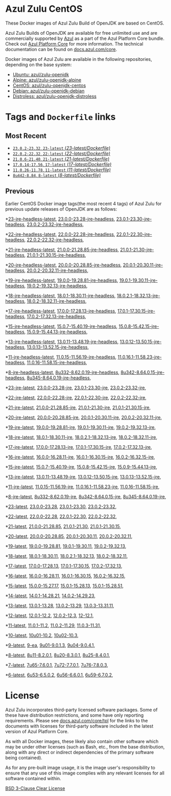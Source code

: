 Azul Zulu CentOS
================

These Docker images of Azul Zulu Build of OpenJDK are based on CentOS.

Azul Zulu Builds of OpenJDK are available for free unlimited use and are commercially supported by [Azul][1] as a part of the Azul Platform Core bundle.
Check out [Azul Platform Core][2] for more information. The technical documentation can be found on [docs.azul.com/core][3].

Docker images of Azul Zulu are available in the following repositories, depending on the base system:

  * [Ubuntu: azul/zulu-openjdk][4]
  * [Alpine: azul/zulu-openjdk-alpine][5]
  * [CentOS: azul/zulu-openjdk-centos][6]
  * [Debian: azul/zulu-openjdk-debian][7]
  * [Distroless: azul/zulu-openjdk-distroless][8]

Tags and `Dockerfile` links
===========================

Most Recent
-----------


  * [`23.0.2-23.32`, `23-latest` (*23-latest/Dockerfile)*][34]
  * [`22.0.2-22.32`, `22-latest` (*22-latest/Dockerfile)*][44]
  * [`21.0.6-21.40`, `21-latest` (*21-latest/Dockerfile)*][54]
  * [`17.0.14-17.56`, `17-latest` (*17-latest/Dockerfile)*][110]
  * [`11.0.26-11.78`, `11-latest` (*11-latest/Dockerfile)*][223]
  * [`8u442-8.84`, `8-latest` (*8-latest/Dockerfile)*][292]

Previous
--------

Earlier CentOS Docker image tags(the most recent 4 tags) of Azul Zulu for previous update releases of OpenJDK are as follows:


  *[23-jre-headless-latest][11],
  [23.0.0-23.28-jre-headless][37],
  [23.0.1-23.30-jre-headless][39],
  [23.0.2-23.32-jre-headless][43],
  
  *[22-jre-headless-latest][12],
  [22.0.0-22.28-jre-headless][45],
  [22.0.1-22.30-jre-headless][49],
  [22.0.2-22.32-jre-headless][53],
  
  *[21-jre-headless-latest][13],
  [21.0.0-21.28.85-jre-headless][55],
  [21.0.1-21.30-jre-headless][59],
  [21.0.1-21.30.15-jre-headless][61],
  
  
  
  
  
  
  *[20-jre-headless-latest][14],
  [20.0.0-20.28.85-jre-headless][82],
  [20.0.1-20.30.11-jre-headless][84],
  [20.0.2-20.32.11-jre-headless][88],
  
  *[19-jre-headless-latest][15],
  [19.0.0-19.28.81-jre-headless][90],
  [19.0.1-19.30.11-jre-headless][94],
  [19.0.2-19.32.13-jre-headless][98],
  
  *[18-jre-headless-latest][16],
  [18.0.1-18.30.11-jre-headless][101],
  [18.0.2.1-18.32.13-jre-headless][105],
  [18.0.2-18.32.11-jre-headless][107],
  
  *[17-jre-headless-latest][17],
  [17.0.0-17.28.13-jre-headless][111],
  [17.0.1-17.30.15-jre-headless][116],
  [17.0.2-17.32.13-jre-headless][119],
  
  
  
  
  
  
  
  
  
  
  
  
  
  
  
  
  *[15-jre-headless-latest][18],
  [15.0.7-15.40.19-jre-headless][182],
  [15.0.8-15.42.15-jre-headless][186],
  [15.0.9-15.44.13-jre-headless][188],
  
  
  *[13-jre-headless-latest][19],
  [13.0.11-13.48.19-jre-headless][208],
  [13.0.12-13.50.15-jre-headless][212],
  [13.0.13-13.52.15-jre-headless][213],
  
  
  *[11-jre-headless-latest][20],
  [11.0.15-11.56.19-jre-headless][240],
  [11.0.16.1-11.58.23-jre-headless][242],
  [11.0.16-11.58.15-jre-headless][246],
  
  
  
  
  
  
  
  
  
  
  
  
  
  *[8-jre-headless-latest][21],
  [8u332-8.62.0.19-jre-headless][330],
  [8u342-8.64.0.15-jre-headless][334],
  [8u345-8.64.0.19-jre-headless][337],
  
  
  
  
  
  
  
  
  
  
  
  
  
  *[23-jre-latest][22],
  [23.0.0-23.28-jre][35],
  [23.0.1-23.30-jre][40],
  [23.0.2-23.32-jre][42],
  
  *[22-jre-latest][23],
  [22.0.0-22.28-jre][47],
  [22.0.1-22.30-jre][48],
  [22.0.2-22.32-jre][52],
  
  *[21-jre-latest][24],
  [21.0.0-21.28.85-jre][57],
  [21.0.1-21.30-jre][58],
  [21.0.1-21.30.15-jre][63],
  
  
  
  
  
  
  *[20-jre-latest][25],
  [20.0.0-20.28.85-jre][81],
  [20.0.1-20.30.11-jre][85],
  [20.0.2-20.32.11-jre][87],
  
  *[19-jre-latest][26],
  [19.0.0-19.28.81-jre][92],
  [19.0.1-19.30.11-jre][93],
  [19.0.2-19.32.13-jre][96],
  
  *[18-jre-latest][27],
  [18.0.1-18.30.11-jre][103],
  [18.0.2.1-18.32.13-jre][104],
  [18.0.2-18.32.11-jre][108],
  
  *[17-jre-latest][28],
  [17.0.0-17.28.13-jre][113],
  [17.0.1-17.30.15-jre][114],
  [17.0.2-17.32.13-jre][118],
  
  
  
  
  
  
  
  
  
  
  
  
  
  
  
  
  *[16-jre-latest][29],
  [16.0.0-16.28.11-jre][167],
  [16.0.1-16.30.15-jre][168],
  [16.0.2-16.32.15-jre][171],
  
  *[15-jre-latest][30],
  [15.0.7-15.40.19-jre][181],
  [15.0.8-15.42.15-jre][185],
  [15.0.9-15.44.13-jre][187],
  
  
  *[13-jre-latest][31],
  [13.0.11-13.48.19-jre][209],
  [13.0.12-13.50.15-jre][210],
  [13.0.13-13.52.15-jre][215],
  
  
  *[11-jre-latest][32],
  [11.0.15-11.56.19-jre][239],
  [11.0.16.1-11.58.23-jre][244],
  [11.0.16-11.58.15-jre][247],
  
  
  
  
  
  
  
  
  
  
  
  
  
  *[8-jre-latest][33],
  [8u332-8.62.0.19-jre][331],
  [8u342-8.64.0.15-jre][335],
  [8u345-8.64.0.19-jre][338],
  
  
  
  
  
  
  
  
  
  
  
  
  
  *[23-latest][34],
  [23.0.0-23.28][36],
  [23.0.1-23.30][38],
  [23.0.2-23.32][41],
  
  *[22-latest][44],
  [22.0.0-22.28][46],
  [22.0.1-22.30][50],
  [22.0.2-22.32][51],
  
  *[21-latest][54],
  [21.0.0-21.28.85][56],
  [21.0.1-21.30][60],
  [21.0.1-21.30.15][62],
  
  
  
  
  
  
  *[20-latest][79],
  [20.0.0-20.28.85][80],
  [20.0.1-20.30.11][83],
  [20.0.2-20.32.11][86],
  
  *[19-latest][89],
  [19.0.0-19.28.81][91],
  [19.0.1-19.30.11][95],
  [19.0.2-19.32.13][97],
  
  
  *[18-latest][100],
  [18.0.1-18.30.11][102],
  [18.0.2.1-18.32.13][106],
  [18.0.2-18.32.11][109],
  
  *[17-latest][110],
  [17.0.0-17.28.13][112],
  [17.0.1-17.30.15][115],
  [17.0.2-17.32.13][117],
  
  
  
  
  
  
  
  
  
  
  
  
  
  
  
  
  *[16-latest][165],
  [16.0.0-16.28.11][166],
  [16.0.1-16.30.15][169],
  [16.0.2-16.32.15][170],
  
  *[15-latest][172],
  [15.0.0-15.27.17][173],
  [15.0.1-15.28.13][174],
  [15.0.1-15.28.51][175],
  
  
  
  
  
  
  
  
  
  
  *[14-latest][193],
  [14.0.1-14.28.21][194],
  [14.0.2-14.29.23][195],
  
  *[13-latest][196],
  [13.0.1-13.28][197],
  [13.0.2-13.29][198],
  [13.0.3-13.31.11][199],
  
  
  
  
  
  
  
  
  
  
  
  
  *[12-latest][219],
  [12.0.1-12.2][220],
  [12.0.2-12.3][221],
  [12-12.1][222],
  
  *[11-latest][223],
  [11.0.1-11.2][224],
  [11.0.2-11.29][225],
  [11.0.3-11.31][226],
  
  
  
  
  
  
  
  
  
  
  
  
  
  
  
  
  
  
  
  
  
  
  
  
  
  
  
  
  *[10-latest][284],
  [10u01-10.2][285],
  [10u02-10.3][286],
  
  *[9-latest][287],
  [9-ea][288],
  [9u01-9.0.1.3][289],
  [9u04-9.0.4.1][290],
  
  
  *[8-latest][292],
  [8u11-8.2.0.1][293],
  [8u20-8.3.0.1][294],
  [8u25-8.4.0.1][295],
  
  
  
  
  
  
  
  
  
  
  
  
  
  
  
  
  
  
  
  
  
  
  
  
  
  
  
  
  
  
  
  
  
  
  
  
  
  
  
  
  
  
  
  
  
  
  
  
  
  
  *[7-latest][375],
  [7u65-7.6.0.1][376],
  [7u72-7.7.0.1][377],
  [7u76-7.8.0.3][378],
  
  
  
  
  
  
  
  
  
  
  
  
  
  
  
  
  
  
  
  
  
  
  
  
  
  
  
  
  
  
  
  
  *[6-latest][410],
  [6u53-6.5.0.2][411],
  [6u56-6.6.0.1][412],
  [6u59-6.7.0.2][413],
  
  
  
  
  
  
  
  
  
  
  
  
  
  
  
  License
=======

Azul Zulu incorporates third-party licensed software packages. Some of these have distribution restrictions, and some have only reporting requirements. Please see [docs.azul.com/core/tpl][9] for the links to the documents with licenses for third-party software included in the latest version of Azul Platform Core.

As with all Docker images, these likely also contain other software which may be under other licenses (such as Bash, etc., from the base distribution, along with any direct or indirect dependencies of the primary software being contained).

As for any pre-built image usage, it is the image user's responsibility to ensure that any use of this image complies with any relevant licenses for all software contained within.

[BSD 3-Clause Clear License][10]

  [1]: https://www.azul.com/
  [2]: https://www.azul.com/products/core/
  [3]: https://docs.azul.com/core/
  [4]: https://hub.docker.com/r/azul/zulu-openjdk
  [5]: https://hub.docker.com/r/azul/zulu-openjdk-alpine
  [6]: https://hub.docker.com/r/azul/zulu-openjdk-centos
  [7]: https://hub.docker.com/r/azul/zulu-openjdk-debian
  [8]: https://hub.docker.com/r/azul/zulu-openjdk-distroless
  [9]: https://docs.azul.com/core/tpl
  [10]: https://github.com/zulu-openjdk/zulu-openjdk/blob/master/LICENSE.txt


  [11]: https://github.com/zulu-openjdk/zulu-openjdk/blob/master/centos/23-jre-headless-latest/Dockerfile
  [37]: https://github.com/zulu-openjdk/zulu-openjdk/blob/master/centos/23.0.0-23.28-jre-headless/Dockerfile
  [39]: https://github.com/zulu-openjdk/zulu-openjdk/blob/master/centos/23.0.1-23.30-jre-headless/Dockerfile
  [43]: https://github.com/zulu-openjdk/zulu-openjdk/blob/master/centos/23.0.2-23.32-jre-headless/Dockerfile
  
  [12]: https://github.com/zulu-openjdk/zulu-openjdk/blob/master/centos/22-jre-headless-latest/Dockerfile
  [45]: https://github.com/zulu-openjdk/zulu-openjdk/blob/master/centos/22.0.0-22.28-jre-headless/Dockerfile
  [49]: https://github.com/zulu-openjdk/zulu-openjdk/blob/master/centos/22.0.1-22.30-jre-headless/Dockerfile
  [53]: https://github.com/zulu-openjdk/zulu-openjdk/blob/master/centos/22.0.2-22.32-jre-headless/Dockerfile
  
  [13]: https://github.com/zulu-openjdk/zulu-openjdk/blob/master/centos/21-jre-headless-latest/Dockerfile
  [55]: https://github.com/zulu-openjdk/zulu-openjdk/blob/master/centos/21.0.0-21.28.85-jre-headless/Dockerfile
  [59]: https://github.com/zulu-openjdk/zulu-openjdk/blob/master/centos/21.0.1-21.30-jre-headless/Dockerfile
  [61]: https://github.com/zulu-openjdk/zulu-openjdk/blob/master/centos/21.0.1-21.30.15-jre-headless/Dockerfile
  
  
  
  
  
  
  [14]: https://github.com/zulu-openjdk/zulu-openjdk/blob/master/centos/20-jre-headless-latest/Dockerfile
  [82]: https://github.com/zulu-openjdk/zulu-openjdk/blob/master/centos/20.0.0-20.28.85-jre-headless/Dockerfile
  [84]: https://github.com/zulu-openjdk/zulu-openjdk/blob/master/centos/20.0.1-20.30.11-jre-headless/Dockerfile
  [88]: https://github.com/zulu-openjdk/zulu-openjdk/blob/master/centos/20.0.2-20.32.11-jre-headless/Dockerfile
  
  [15]: https://github.com/zulu-openjdk/zulu-openjdk/blob/master/centos/19-jre-headless-latest/Dockerfile
  [90]: https://github.com/zulu-openjdk/zulu-openjdk/blob/master/centos/19.0.0-19.28.81-jre-headless/Dockerfile
  [94]: https://github.com/zulu-openjdk/zulu-openjdk/blob/master/centos/19.0.1-19.30.11-jre-headless/Dockerfile
  [98]: https://github.com/zulu-openjdk/zulu-openjdk/blob/master/centos/19.0.2-19.32.13-jre-headless/Dockerfile
  
  [16]: https://github.com/zulu-openjdk/zulu-openjdk/blob/master/centos/18-jre-headless-latest/Dockerfile
  [101]: https://github.com/zulu-openjdk/zulu-openjdk/blob/master/centos/18.0.1-18.30.11-jre-headless/Dockerfile
  [105]: https://github.com/zulu-openjdk/zulu-openjdk/blob/master/centos/18.0.2.1-18.32.13-jre-headless/Dockerfile
  [107]: https://github.com/zulu-openjdk/zulu-openjdk/blob/master/centos/18.0.2-18.32.11-jre-headless/Dockerfile
  
  [17]: https://github.com/zulu-openjdk/zulu-openjdk/blob/master/centos/17-jre-headless-latest/Dockerfile
  [111]: https://github.com/zulu-openjdk/zulu-openjdk/blob/master/centos/17.0.0-17.28.13-jre-headless/Dockerfile
  [116]: https://github.com/zulu-openjdk/zulu-openjdk/blob/master/centos/17.0.1-17.30.15-jre-headless/Dockerfile
  [119]: https://github.com/zulu-openjdk/zulu-openjdk/blob/master/centos/17.0.2-17.32.13-jre-headless/Dockerfile
  
  
  
  
  
  
  
  
  
  
  
  
  
  
  
  
  [18]: https://github.com/zulu-openjdk/zulu-openjdk/blob/master/centos/15-jre-headless-latest/Dockerfile
  [182]: https://github.com/zulu-openjdk/zulu-openjdk/blob/master/centos/15.0.7-15.40.19-jre-headless/Dockerfile
  [186]: https://github.com/zulu-openjdk/zulu-openjdk/blob/master/centos/15.0.8-15.42.15-jre-headless/Dockerfile
  [188]: https://github.com/zulu-openjdk/zulu-openjdk/blob/master/centos/15.0.9-15.44.13-jre-headless/Dockerfile
  
  
  [19]: https://github.com/zulu-openjdk/zulu-openjdk/blob/master/centos/13-jre-headless-latest/Dockerfile
  [208]: https://github.com/zulu-openjdk/zulu-openjdk/blob/master/centos/13.0.11-13.48.19-jre-headless/Dockerfile
  [212]: https://github.com/zulu-openjdk/zulu-openjdk/blob/master/centos/13.0.12-13.50.15-jre-headless/Dockerfile
  [213]: https://github.com/zulu-openjdk/zulu-openjdk/blob/master/centos/13.0.13-13.52.15-jre-headless/Dockerfile
  
  
  [20]: https://github.com/zulu-openjdk/zulu-openjdk/blob/master/centos/11-jre-headless-latest/Dockerfile
  [240]: https://github.com/zulu-openjdk/zulu-openjdk/blob/master/centos/11.0.15-11.56.19-jre-headless/Dockerfile
  [242]: https://github.com/zulu-openjdk/zulu-openjdk/blob/master/centos/11.0.16.1-11.58.23-jre-headless/Dockerfile
  [246]: https://github.com/zulu-openjdk/zulu-openjdk/blob/master/centos/11.0.16-11.58.15-jre-headless/Dockerfile
  
  
  
  
  
  
  
  
  
  
  
  
  
  [21]: https://github.com/zulu-openjdk/zulu-openjdk/blob/master/centos/8-jre-headless-latest/Dockerfile
  [330]: https://github.com/zulu-openjdk/zulu-openjdk/blob/master/centos/8u332-8.62.0.19-jre-headless/Dockerfile
  [334]: https://github.com/zulu-openjdk/zulu-openjdk/blob/master/centos/8u342-8.64.0.15-jre-headless/Dockerfile
  [337]: https://github.com/zulu-openjdk/zulu-openjdk/blob/master/centos/8u345-8.64.0.19-jre-headless/Dockerfile
  
  
  
  
  
  
  
  
  
  
  
  
  
  [22]: https://github.com/zulu-openjdk/zulu-openjdk/blob/master/centos/23-jre-latest/Dockerfile
  [35]: https://github.com/zulu-openjdk/zulu-openjdk/blob/master/centos/23.0.0-23.28-jre/Dockerfile
  [40]: https://github.com/zulu-openjdk/zulu-openjdk/blob/master/centos/23.0.1-23.30-jre/Dockerfile
  [42]: https://github.com/zulu-openjdk/zulu-openjdk/blob/master/centos/23.0.2-23.32-jre/Dockerfile
  
  [23]: https://github.com/zulu-openjdk/zulu-openjdk/blob/master/centos/22-jre-latest/Dockerfile
  [47]: https://github.com/zulu-openjdk/zulu-openjdk/blob/master/centos/22.0.0-22.28-jre/Dockerfile
  [48]: https://github.com/zulu-openjdk/zulu-openjdk/blob/master/centos/22.0.1-22.30-jre/Dockerfile
  [52]: https://github.com/zulu-openjdk/zulu-openjdk/blob/master/centos/22.0.2-22.32-jre/Dockerfile
  
  [24]: https://github.com/zulu-openjdk/zulu-openjdk/blob/master/centos/21-jre-latest/Dockerfile
  [57]: https://github.com/zulu-openjdk/zulu-openjdk/blob/master/centos/21.0.0-21.28.85-jre/Dockerfile
  [58]: https://github.com/zulu-openjdk/zulu-openjdk/blob/master/centos/21.0.1-21.30-jre/Dockerfile
  [63]: https://github.com/zulu-openjdk/zulu-openjdk/blob/master/centos/21.0.1-21.30.15-jre/Dockerfile
  
  
  
  
  
  
  [25]: https://github.com/zulu-openjdk/zulu-openjdk/blob/master/centos/20-jre-latest/Dockerfile
  [81]: https://github.com/zulu-openjdk/zulu-openjdk/blob/master/centos/20.0.0-20.28.85-jre/Dockerfile
  [85]: https://github.com/zulu-openjdk/zulu-openjdk/blob/master/centos/20.0.1-20.30.11-jre/Dockerfile
  [87]: https://github.com/zulu-openjdk/zulu-openjdk/blob/master/centos/20.0.2-20.32.11-jre/Dockerfile
  
  [26]: https://github.com/zulu-openjdk/zulu-openjdk/blob/master/centos/19-jre-latest/Dockerfile
  [92]: https://github.com/zulu-openjdk/zulu-openjdk/blob/master/centos/19.0.0-19.28.81-jre/Dockerfile
  [93]: https://github.com/zulu-openjdk/zulu-openjdk/blob/master/centos/19.0.1-19.30.11-jre/Dockerfile
  [96]: https://github.com/zulu-openjdk/zulu-openjdk/blob/master/centos/19.0.2-19.32.13-jre/Dockerfile
  
  [27]: https://github.com/zulu-openjdk/zulu-openjdk/blob/master/centos/18-jre-latest/Dockerfile
  [103]: https://github.com/zulu-openjdk/zulu-openjdk/blob/master/centos/18.0.1-18.30.11-jre/Dockerfile
  [104]: https://github.com/zulu-openjdk/zulu-openjdk/blob/master/centos/18.0.2.1-18.32.13-jre/Dockerfile
  [108]: https://github.com/zulu-openjdk/zulu-openjdk/blob/master/centos/18.0.2-18.32.11-jre/Dockerfile
  
  [28]: https://github.com/zulu-openjdk/zulu-openjdk/blob/master/centos/17-jre-latest/Dockerfile
  [113]: https://github.com/zulu-openjdk/zulu-openjdk/blob/master/centos/17.0.0-17.28.13-jre/Dockerfile
  [114]: https://github.com/zulu-openjdk/zulu-openjdk/blob/master/centos/17.0.1-17.30.15-jre/Dockerfile
  [118]: https://github.com/zulu-openjdk/zulu-openjdk/blob/master/centos/17.0.2-17.32.13-jre/Dockerfile
  
  
  
  
  
  
  
  
  
  
  
  
  
  
  
  
  [29]: https://github.com/zulu-openjdk/zulu-openjdk/blob/master/centos/16-jre-latest/Dockerfile
  [167]: https://github.com/zulu-openjdk/zulu-openjdk/blob/master/centos/16.0.0-16.28.11-jre/Dockerfile
  [168]: https://github.com/zulu-openjdk/zulu-openjdk/blob/master/centos/16.0.1-16.30.15-jre/Dockerfile
  [171]: https://github.com/zulu-openjdk/zulu-openjdk/blob/master/centos/16.0.2-16.32.15-jre/Dockerfile
  
  [30]: https://github.com/zulu-openjdk/zulu-openjdk/blob/master/centos/15-jre-latest/Dockerfile
  [181]: https://github.com/zulu-openjdk/zulu-openjdk/blob/master/centos/15.0.7-15.40.19-jre/Dockerfile
  [185]: https://github.com/zulu-openjdk/zulu-openjdk/blob/master/centos/15.0.8-15.42.15-jre/Dockerfile
  [187]: https://github.com/zulu-openjdk/zulu-openjdk/blob/master/centos/15.0.9-15.44.13-jre/Dockerfile
  
  
  [31]: https://github.com/zulu-openjdk/zulu-openjdk/blob/master/centos/13-jre-latest/Dockerfile
  [209]: https://github.com/zulu-openjdk/zulu-openjdk/blob/master/centos/13.0.11-13.48.19-jre/Dockerfile
  [210]: https://github.com/zulu-openjdk/zulu-openjdk/blob/master/centos/13.0.12-13.50.15-jre/Dockerfile
  [215]: https://github.com/zulu-openjdk/zulu-openjdk/blob/master/centos/13.0.13-13.52.15-jre/Dockerfile
  
  
  [32]: https://github.com/zulu-openjdk/zulu-openjdk/blob/master/centos/11-jre-latest/Dockerfile
  [239]: https://github.com/zulu-openjdk/zulu-openjdk/blob/master/centos/11.0.15-11.56.19-jre/Dockerfile
  [244]: https://github.com/zulu-openjdk/zulu-openjdk/blob/master/centos/11.0.16.1-11.58.23-jre/Dockerfile
  [247]: https://github.com/zulu-openjdk/zulu-openjdk/blob/master/centos/11.0.16-11.58.15-jre/Dockerfile
  
  
  
  
  
  
  
  
  
  
  
  
  
  [33]: https://github.com/zulu-openjdk/zulu-openjdk/blob/master/centos/8-jre-latest/Dockerfile
  [331]: https://github.com/zulu-openjdk/zulu-openjdk/blob/master/centos/8u332-8.62.0.19-jre/Dockerfile
  [335]: https://github.com/zulu-openjdk/zulu-openjdk/blob/master/centos/8u342-8.64.0.15-jre/Dockerfile
  [338]: https://github.com/zulu-openjdk/zulu-openjdk/blob/master/centos/8u345-8.64.0.19-jre/Dockerfile
  
  
  
  
  
  
  
  
  
  
  
  
  
  [34]: https://github.com/zulu-openjdk/zulu-openjdk/blob/master/centos/23-latest/Dockerfile
  [36]: https://github.com/zulu-openjdk/zulu-openjdk/blob/master/centos/23.0.0-23.28/Dockerfile
  [38]: https://github.com/zulu-openjdk/zulu-openjdk/blob/master/centos/23.0.1-23.30/Dockerfile
  [41]: https://github.com/zulu-openjdk/zulu-openjdk/blob/master/centos/23.0.2-23.32/Dockerfile
  
  [44]: https://github.com/zulu-openjdk/zulu-openjdk/blob/master/centos/22-latest/Dockerfile
  [46]: https://github.com/zulu-openjdk/zulu-openjdk/blob/master/centos/22.0.0-22.28/Dockerfile
  [50]: https://github.com/zulu-openjdk/zulu-openjdk/blob/master/centos/22.0.1-22.30/Dockerfile
  [51]: https://github.com/zulu-openjdk/zulu-openjdk/blob/master/centos/22.0.2-22.32/Dockerfile
  
  [54]: https://github.com/zulu-openjdk/zulu-openjdk/blob/master/centos/21-latest/Dockerfile
  [56]: https://github.com/zulu-openjdk/zulu-openjdk/blob/master/centos/21.0.0-21.28.85/Dockerfile
  [60]: https://github.com/zulu-openjdk/zulu-openjdk/blob/master/centos/21.0.1-21.30/Dockerfile
  [62]: https://github.com/zulu-openjdk/zulu-openjdk/blob/master/centos/21.0.1-21.30.15/Dockerfile
  
  
  
  
  
  
  [79]: https://github.com/zulu-openjdk/zulu-openjdk/blob/master/centos/20-latest/Dockerfile
  [80]: https://github.com/zulu-openjdk/zulu-openjdk/blob/master/centos/20.0.0-20.28.85/Dockerfile
  [83]: https://github.com/zulu-openjdk/zulu-openjdk/blob/master/centos/20.0.1-20.30.11/Dockerfile
  [86]: https://github.com/zulu-openjdk/zulu-openjdk/blob/master/centos/20.0.2-20.32.11/Dockerfile
  
  [89]: https://github.com/zulu-openjdk/zulu-openjdk/blob/master/centos/19-latest/Dockerfile
  [91]: https://github.com/zulu-openjdk/zulu-openjdk/blob/master/centos/19.0.0-19.28.81/Dockerfile
  [95]: https://github.com/zulu-openjdk/zulu-openjdk/blob/master/centos/19.0.1-19.30.11/Dockerfile
  [97]: https://github.com/zulu-openjdk/zulu-openjdk/blob/master/centos/19.0.2-19.32.13/Dockerfile
  
  
  [100]: https://github.com/zulu-openjdk/zulu-openjdk/blob/master/centos/18-latest/Dockerfile
  [102]: https://github.com/zulu-openjdk/zulu-openjdk/blob/master/centos/18.0.1-18.30.11/Dockerfile
  [106]: https://github.com/zulu-openjdk/zulu-openjdk/blob/master/centos/18.0.2.1-18.32.13/Dockerfile
  [109]: https://github.com/zulu-openjdk/zulu-openjdk/blob/master/centos/18.0.2-18.32.11/Dockerfile
  
  [110]: https://github.com/zulu-openjdk/zulu-openjdk/blob/master/centos/17-latest/Dockerfile
  [112]: https://github.com/zulu-openjdk/zulu-openjdk/blob/master/centos/17.0.0-17.28.13/Dockerfile
  [115]: https://github.com/zulu-openjdk/zulu-openjdk/blob/master/centos/17.0.1-17.30.15/Dockerfile
  [117]: https://github.com/zulu-openjdk/zulu-openjdk/blob/master/centos/17.0.2-17.32.13/Dockerfile
  
  
  
  
  
  
  
  
  
  
  
  
  
  
  
  
  [165]: https://github.com/zulu-openjdk/zulu-openjdk/blob/master/centos/16-latest/Dockerfile
  [166]: https://github.com/zulu-openjdk/zulu-openjdk/blob/master/centos/16.0.0-16.28.11/Dockerfile
  [169]: https://github.com/zulu-openjdk/zulu-openjdk/blob/master/centos/16.0.1-16.30.15/Dockerfile
  [170]: https://github.com/zulu-openjdk/zulu-openjdk/blob/master/centos/16.0.2-16.32.15/Dockerfile
  
  [172]: https://github.com/zulu-openjdk/zulu-openjdk/blob/master/centos/15-latest/Dockerfile
  [173]: https://github.com/zulu-openjdk/zulu-openjdk/blob/master/centos/15.0.0-15.27.17/Dockerfile
  [174]: https://github.com/zulu-openjdk/zulu-openjdk/blob/master/centos/15.0.1-15.28.13/Dockerfile
  [175]: https://github.com/zulu-openjdk/zulu-openjdk/blob/master/centos/15.0.1-15.28.51/Dockerfile
  
  
  
  
  
  
  
  
  
  
  [193]: https://github.com/zulu-openjdk/zulu-openjdk/blob/master/centos/14-latest/Dockerfile
  [194]: https://github.com/zulu-openjdk/zulu-openjdk/blob/master/centos/14.0.1-14.28.21/Dockerfile
  [195]: https://github.com/zulu-openjdk/zulu-openjdk/blob/master/centos/14.0.2-14.29.23/Dockerfile
  
  [196]: https://github.com/zulu-openjdk/zulu-openjdk/blob/master/centos/13-latest/Dockerfile
  [197]: https://github.com/zulu-openjdk/zulu-openjdk/blob/master/centos/13.0.1-13.28/Dockerfile
  [198]: https://github.com/zulu-openjdk/zulu-openjdk/blob/master/centos/13.0.2-13.29/Dockerfile
  [199]: https://github.com/zulu-openjdk/zulu-openjdk/blob/master/centos/13.0.3-13.31.11/Dockerfile
  
  
  
  
  
  
  
  
  
  
  
  
  [219]: https://github.com/zulu-openjdk/zulu-openjdk/blob/master/centos/12-latest/Dockerfile
  [220]: https://github.com/zulu-openjdk/zulu-openjdk/blob/master/centos/12.0.1-12.2/Dockerfile
  [221]: https://github.com/zulu-openjdk/zulu-openjdk/blob/master/centos/12.0.2-12.3/Dockerfile
  [222]: https://github.com/zulu-openjdk/zulu-openjdk/blob/master/centos/12-12.1/Dockerfile
  
  [223]: https://github.com/zulu-openjdk/zulu-openjdk/blob/master/centos/11-latest/Dockerfile
  [224]: https://github.com/zulu-openjdk/zulu-openjdk/blob/master/centos/11.0.1-11.2/Dockerfile
  [225]: https://github.com/zulu-openjdk/zulu-openjdk/blob/master/centos/11.0.2-11.29/Dockerfile
  [226]: https://github.com/zulu-openjdk/zulu-openjdk/blob/master/centos/11.0.3-11.31/Dockerfile
  
  
  
  
  
  
  
  
  
  
  
  
  
  
  
  
  
  
  
  
  
  
  
  
  
  
  
  
  [284]: https://github.com/zulu-openjdk/zulu-openjdk/blob/master/centos/10-latest/Dockerfile
  [285]: https://github.com/zulu-openjdk/zulu-openjdk/blob/master/centos/10u01-10.2/Dockerfile
  [286]: https://github.com/zulu-openjdk/zulu-openjdk/blob/master/centos/10u02-10.3/Dockerfile
  
  [287]: https://github.com/zulu-openjdk/zulu-openjdk/blob/master/centos/9-latest/Dockerfile
  [288]: https://github.com/zulu-openjdk/zulu-openjdk/blob/master/centos/9-ea/Dockerfile
  [289]: https://github.com/zulu-openjdk/zulu-openjdk/blob/master/centos/9u01-9.0.1.3/Dockerfile
  [290]: https://github.com/zulu-openjdk/zulu-openjdk/blob/master/centos/9u04-9.0.4.1/Dockerfile
  
  
  [292]: https://github.com/zulu-openjdk/zulu-openjdk/blob/master/centos/8-latest/Dockerfile
  [293]: https://github.com/zulu-openjdk/zulu-openjdk/blob/master/centos/8u11-8.2.0.1/Dockerfile
  [294]: https://github.com/zulu-openjdk/zulu-openjdk/blob/master/centos/8u20-8.3.0.1/Dockerfile
  [295]: https://github.com/zulu-openjdk/zulu-openjdk/blob/master/centos/8u25-8.4.0.1/Dockerfile
  
  
  
  
  
  
  
  
  
  
  
  
  
  
  
  
  
  
  
  
  
  
  
  
  
  
  
  
  
  
  
  
  
  
  
  
  
  
  
  
  
  
  
  
  
  
  
  
  
  
  [375]: https://github.com/zulu-openjdk/zulu-openjdk/blob/master/centos/7-latest/Dockerfile
  [376]: https://github.com/zulu-openjdk/zulu-openjdk/blob/master/centos/7u65-7.6.0.1/Dockerfile
  [377]: https://github.com/zulu-openjdk/zulu-openjdk/blob/master/centos/7u72-7.7.0.1/Dockerfile
  [378]: https://github.com/zulu-openjdk/zulu-openjdk/blob/master/centos/7u76-7.8.0.3/Dockerfile
  
  
  
  
  
  
  
  
  
  
  
  
  
  
  
  
  
  
  
  
  
  
  
  
  
  
  
  
  
  
  
  
  [410]: https://github.com/zulu-openjdk/zulu-openjdk/blob/master/centos/6-latest/Dockerfile
  [411]: https://github.com/zulu-openjdk/zulu-openjdk/blob/master/centos/6u53-6.5.0.2/Dockerfile
  [412]: https://github.com/zulu-openjdk/zulu-openjdk/blob/master/centos/6u56-6.6.0.1/Dockerfile
  [413]: https://github.com/zulu-openjdk/zulu-openjdk/blob/master/centos/6u59-6.7.0.2/Dockerfile
  
  
  
  
  
  
  
  
  
  
  
  
  
  
  
  